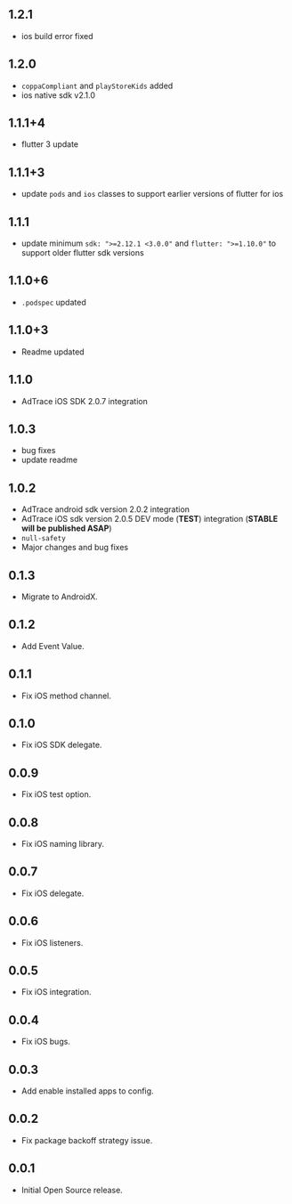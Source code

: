 ## 1.2.1
* ios build error fixed

## 1.2.0
* `coppaCompliant` and `playStoreKids` added
* ios native sdk v2.1.0

## 1.1.1+4
* flutter 3 update

## 1.1.1+3
* update `pods` and `ios` classes to support earlier versions of flutter for ios

## 1.1.1
* update minimum `sdk: ">=2.12.1 <3.0.0"` and `flutter: ">=1.10.0"` to support older flutter sdk versions

## 1.1.0+6
* `.podspec` updated


## 1.1.0+3
* Readme updated

## 1.1.0
* AdTrace iOS SDK 2.0.7 integration

## 1.0.3
* bug fixes
* update readme

## 1.0.2

* AdTrace android sdk version 2.0.2 integration
* AdTrace iOS sdk version 2.0.5 DEV mode (**TEST**) integration (**STABLE will be published ASAP**)
* `null-safety`
* Major changes and bug fixes

## 0.1.3

* Migrate to AndroidX.

## 0.1.2

* Add Event Value.

## 0.1.1

* Fix iOS method channel.

## 0.1.0

* Fix iOS SDK delegate.

## 0.0.9

* Fix iOS test option.

## 0.0.8

* Fix iOS naming library.

## 0.0.7

* Fix iOS delegate.

## 0.0.6

* Fix iOS listeners.

## 0.0.5

* Fix iOS integration.

## 0.0.4

* Fix iOS bugs.

## 0.0.3

* Add enable installed apps to config.

## 0.0.2

* Fix package backoff strategy issue.

## 0.0.1

* Initial Open Source release.


